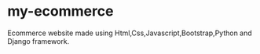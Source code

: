 # my-ecommerce
Ecommerce website made using Html,Css,Javascript,Bootstrap,Python and Django framework.
